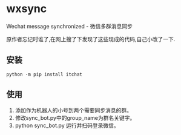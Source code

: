 # wxsync

Wechat message synchronized - 微信多群消息同步

原作者忘记时谁了,在网上搜了下发现了这些现成的代码,自己小改了一下.

## 安装

```
python -m pip install itchat
```

## 使用

1. 添加作为机器人的小号到两个需要同步消息的群。
2. 修改sync_bot.py中的group_name为群名关键字。
3. python sync_bot.py 运行并扫码登录微信。